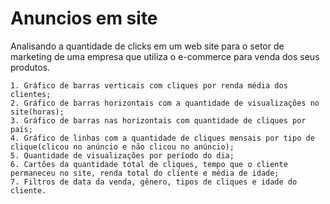 # Anuncios em site

Analisando a quantidade de clicks em um web site para o setor de marketing de uma empresa que utiliza o e-commerce para venda dos seus produtos.

    1. Gráfico de barras verticais com cliques por renda média dos clientes;
    2. Gráfico de barras horizontais com a quantidade de visualizações no site(horas);
    3. Gráfico de barras nas horizontais com quantidade de cliques por país;
    4. Gráfico de linhas com a quantidade de cliques mensais por tipo de clique(clicou no anúncio e não clicou no anúncio);
    5. Quantidade de visualizações por período do dia;
    6. Cartões da quantidade total de cliques, tempo que o cliente permaneceu no site, renda total do cliente e média de idade;
    7. Filtros de data da venda, gênero, tipos de cliques e idade do cliente.
 

